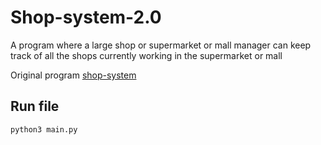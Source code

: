 # Shop-system-2.0

A program where a large shop or supermarket or mall manager can keep track of all the shops currently working in the supermarket or mall

Original program <a href="https://github.com/Building-Devs/shop-system">shop-system</a>

## Run file

```bash
python3 main.py
```


